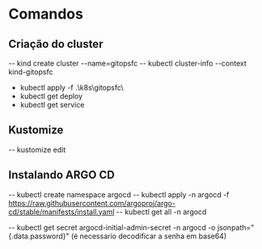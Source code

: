 # Comandos

## Criação do cluster
-- kind create cluster --name=gitopsfc
-- kubectl cluster-info --context kind-gitopsfc

- kubectl apply -f .\k8s\gitopsfc\
- kubectl get deploy
- kubectl get service


## Kustomize
-- kustomize edit 

## Instalando ARGO CD

-- kubectl create namespace argocd
-- kubectl apply -n argocd -f https://raw.githubusercontent.com/argoproj/argo-cd/stable/manifests/install.yaml
-- kubectl get all -n argocd

-- kubectl get secret argocd-initial-admin-secret -n argocd -o jsonpath="{.data.password}" (é necessario decodificar a senha em base64)